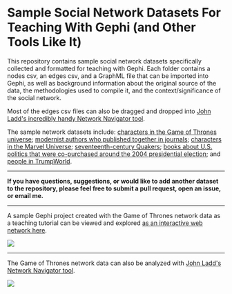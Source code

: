 # Sample Social Network Datasets For Teaching With Gephi (and Other Tools Like It)

This repository contains sample social network datasets specifically collected and formatted for teaching with Gephi. Each folder contains a nodes csv, an edges csv, and a GraphML file that can be imported into Gephi, as well as background information about the original source of the data, the methodologies used to compile it, and the context/significance of the social network.

Most of the edges csv files can also be dragged and dropped into [John Ladd's incredibly handy Network Navigator tool](http://dh-web.hss.cmu.edu/network_navigator/).

The sample network datasets include: [characters in the Game of Thrones universe](/sample-datasets/game-of-thrones/); [modernist authors who published together in journals](https://github.com/melaniewalsh/sample-social-network-datasets/tree/master/sample-datasets/modernist-journals-project); [characters in the Marvel Universe](/sample-datasets/marvel/); [seventeenth-century Quakers](/sample-datasets/quakers/); [books about U.S. politics that were co-purchased around the 2004 presidential election](/sample-datasets/political-books/); and [people in TrumpWorld](/sample-datasets/trump/). 

****

**If you have questions, suggestions, or would like to add another dataset to the repository, please feel free to submit a pull request, open an issue, or email me.**

*****

A sample Gephi project created with the Game of Thrones network data as a teaching tutorial can be viewed and explored [as an interactive web network here](http://melaniewalsh.org/got-network).

![][1]

[1]: images/got-network.png
*****

The Game of Thrones network data can also be analyzed with [John Ladd's Network Navigator tool](http://dh-web.hss.cmu.edu/network_navigator/).

![][2]

[2]: images/got-network-nav.png




